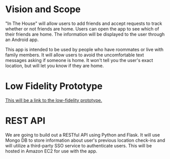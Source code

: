 # Vision and Scope

"In The House" will allow users to add friends and accept requests to track whether or not friends are home. Users can open the app to see which of their friends are home. The information will be displayed to the user through an Android app. 

This app is intended to be used by people who have roommates or live with family members. It will allow users to avoid the uncomfortable text messages asking if someone is home. It won't tell you the user's exact location, but will let you know if they are home.

# Low Fidelity Prototype

[This will be a link to the low-fidelity prototype.](http://google.com)

# REST API

We are going to build out a RESTful API using Python and Flask. It will use Mongo DB to store information about user's previous location check-ins and will utilize a third-party SSO service to authenticate users. This will be hosted in Amazon EC2 for use with the app.